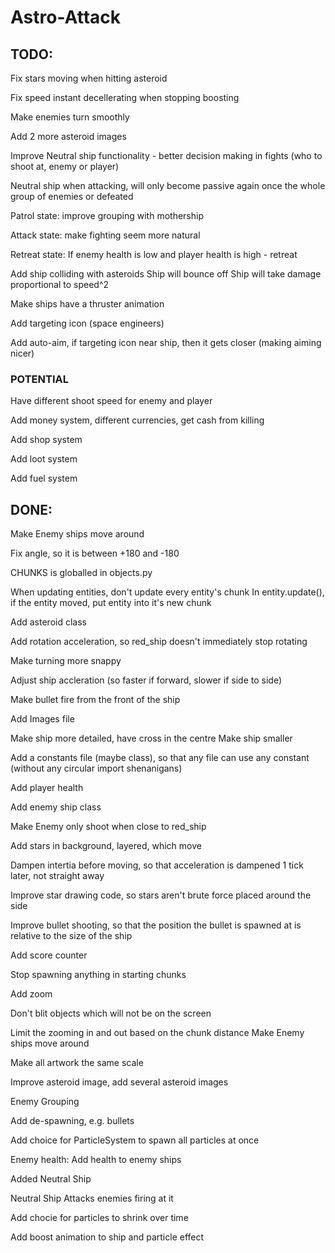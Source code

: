 # Astro-Attack


## TODO:
Fix stars moving when hitting asteroid

Fix speed instant decellerating when stopping boosting

Make enemies turn smoothly

Add 2 more asteroid images

Improve Neutral ship functionality - better decision making in fights (who to shoot at, enemy or player)

Neutral ship when attacking, will only become passive again once the whole group of enemies or defeated

Patrol state: improve grouping with mothership

Attack state: make fighting seem more natural

Retreat state: If enemy health is low and player health is high - retreat

Add ship colliding with asteroids
Ship will bounce off
Ship will take damage proportional to speed^2

Make ships have a thruster animation

Add targeting icon (space engineers)

Add auto-aim, if targeting icon near ship, then it gets closer (making aiming nicer)

### POTENTIAL

Have different shoot speed for enemy and player

Add money system, different currencies, get cash from killing

Add shop system

Add loot system

Add fuel system


## DONE:
Make Enemy ships move around

Fix angle, so it is between +180 and -180

CHUNKS is globalled in objects.py

When updating entities, don't update every entity's chunk 
In entity.update(), if the entity moved, put entity into it's new chunk

Add asteroid class

Add rotation acceleration, so red_ship doesn't immediately stop rotating

Make turning more snappy

Adjust ship accleration (so faster if forward, slower if side to side)

Make bullet fire from the front of the ship

Add Images file

Make ship more detailed, have cross in the centre
Make ship smaller

Add a constants file (maybe class), so that any file can use any constant (without any circular import shenanigans)

Add player health

Add enemy ship class

Make Enemy only shoot when close to red_ship

Add stars in background, layered, which move

Dampen intertia before moving, so that acceleration is dampened 1 tick later, not straight away

Improve star drawing code, so stars aren't brute force placed around the side

Improve bullet shooting, so that the position the bullet is spawned at is relative to the size of the ship

Add score counter

Stop spawning anything in starting chunks

Add zoom

Don't blit objects which will not be on the screen

Limit the zooming in and out based on the chunk distance
Make Enemy ships move around

Make all artwork the same scale

Improve asteroid image, add several asteroid images

Enemy Grouping

Add de-spawning, e.g. bullets

Add choice for ParticleSystem to spawn all particles at once

Enemy health: Add health to enemy ships

Added Neutral Ship

Neutral Ship Attacks enemies firing at it

Add chocie for particles to shrink over time

Add boost animation to ship and particle effect